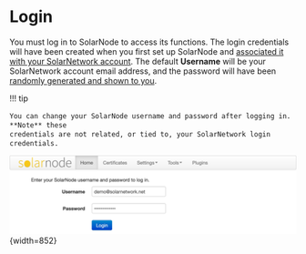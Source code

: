 # Login

You must log in to SolarNode to access its functions. The login credentials will have been created
when you first set up SolarNode and [associated it with your SolarNetwork
account](../getting-started.md#associate-your-solarnode-with-solarnetwork). The default **Username**
will be your SolarNetwork account email address, and the password will have been [randomly generated
and shown to you](../getting-started.md#__tabbed_2_4).

!!! tip

	You can change your SolarNode username and password after logging in. **Note** these
	credentials are not related, or tied to, your SolarNetwork login credentials.

![SolarNode login screen](../../images/users/setup/setup-login%402x.png){width=852}
